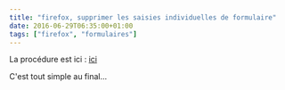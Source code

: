 ```yaml
---
title: "firefox, supprimer les saisies individuelles de formulaire"
date: 2016-06-29T06:35:00+01:00
tags: ["firefox", "formulaires"]
---
```

La procédure est ici : [ici](https://support.mozilla.org/fr/kb/controler-remplissage-automatique-formulaires#w_supprimer-les-saisies-individuelles-de-formulaire)

C'est tout simple au final...
